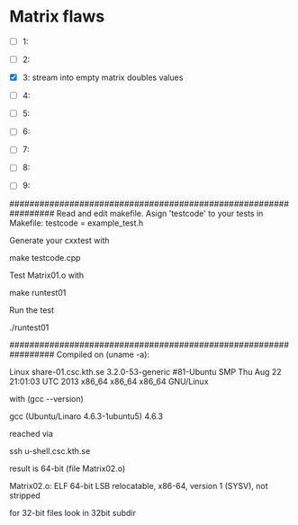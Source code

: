 Matrix flaws
============

* [ ] 1:
* [ ] 2:
* [x] 3: stream into empty matrix doubles values
* [ ] 4:
* [ ] 5:
* [ ] 6:
* [ ] 7:
* [ ] 8:
* [ ] 9:


#################################################################
Read and edit makefile. Asign 'testcode' to your tests
in Makefile:
    testcode    = example_test.h

Generate your cxxtest with

 make testcode.cpp

Test Matrix01.o with

 make runtest01

Run the test

 ./runtest01

#################################################################
Compiled on (uname -a):

 Linux share-01.csc.kth.se 3.2.0-53-generic #81-Ubuntu SMP Thu Aug 22 21:01:03 UTC 2013 x86_64 x86_64 x86_64 GNU/Linux

with (gcc --version)

 gcc (Ubuntu/Linaro 4.6.3-1ubuntu5) 4.6.3

reached via

 ssh u-shell.csc.kth.se

result is 64-bit (file Matrix02.o)

 Matrix02.o: ELF 64-bit LSB relocatable, x86-64, version 1 (SYSV), not stripped

for 32-bit files look in 32bit subdir

